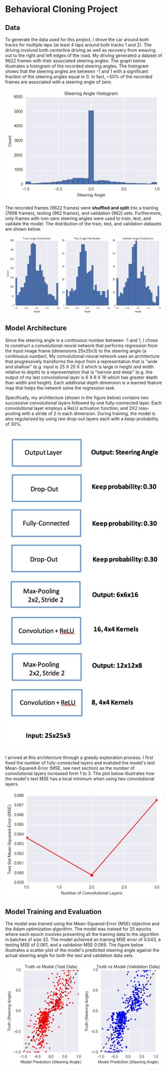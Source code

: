 # Behavioral Cloning Project

## Data

To generate the data used for this project, I drove the car around both tracks for multiple laps (at least 4 laps around both tracks 1 and 2).  The driving involved both centerline driving as well as recovery from weaving out to the right and left edges of the road.  My driving generated a dataset of 9622 frames with their associated steering angles.  The graph below illustrates a histogram of the recorded steering angles.  The histogram shows that the steering angles are between -1 and 1 with a significant fraction of the steering angles equal to 0.  In fact, ~50% of the recorded frames are associated with a steering angle of zero.

![Screenshot](images/data_histogram.png)

The recorded frames (9622 frames) were **shuffled and split** into a training (7698 frames), testing (962 frames), and validation (962) sets.  Furthermore, only frames with non-zero steering angles were used to train, test, and validate the model.  The distribution of the train, test, and validation datasets are shown below.

![Screenshot](images/train_test_validate_histogram.png)

## Model Architecture

Since the steering angle is a continuous number between -1 and 1, I chose to construct a convolutional neural network that performs regression from the input image frame (dimensions 25x25x3) to the steering angle (a continuous number).  My convolutional neural network uses an architecture that progressively transforms the input from a representation that is "wide and shallow" (e.g. input is 25 X 25 X 3 which is large in height and width relative to depth) to a representation that is "narrow and deep" (e.g. the output of my last convolutional layer is 6 X 6 X 16 which has greater depth than width and height). Each additional depth dimension is a learned feature map that helps the network solve the regression task.  

Specifically, my architecture (shown in the figure below) contains two successive convolutional layers followed by one fully-connected layer. Each convolutional layer employs a ReLU activation function, and 2X2 max-pooling with a stride of 2 in each dimension. During training, the model is also regularized by using two drop-out layers each with a keep-probability of 30%.

![Screenshot](images/model_architecture_image.png)

I arrived at this architecture through a greedy exploration process.  I first fixed the number of fully-connected layers and evaluted the model's test Mean-Squared-Error (MSE, see next section) as the number of convolutional layers increased form 1 to 3.  The plot below illustrates how the model's test MSE has a local minimum when using two convolutional layers.

![Screenshot](images/num_conv_layers_vs_mse.png)

## Model Training and Evaluation

The model was trained using the Mean-Squared-Error (MSE) objective and the Adam optimization algorithm.  The model was trained for 25 epochs where each epoch involves presenting all the training data to the algorithm in batches of size 32.  The model achieved an training MSE error of 0.043, a testing MSE of 0.061, and a validation MSE 0.069.  The figure below illustrates a scatter plot of the model's predicted steering angle against the actual steering angle for both the test and validation data sets.

![Screenshot](images/truth_vs_prediction.png)


